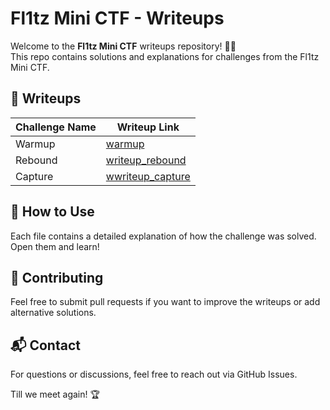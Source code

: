 # Fl1tz Mini CTF - Writeups  

Welcome to the **Fl1tz Mini CTF** writeups repository! 🏴‍☠️  
This repo contains solutions and explanations for challenges from the Fl1tz Mini CTF.  

## 📜 Writeups  
| Challenge Name       | Writeup Link |
|---------------------|-------------|
| Warmup             | [warmup](warmup) |
| Rebound            | [writeup_rebound](writeup_rebound) |
| Capture            | [wwriteup_capture](wwriteup_capture) |

## 🚀 How to Use  
Each file contains a detailed explanation of how the challenge was solved. Open them and learn!  

## 📢 Contributing  
Feel free to submit pull requests if you want to improve the writeups or add alternative solutions.  

## 📬 Contact  
For questions or discussions, feel free to reach out via GitHub Issues.  

Till we meet again! 🏆  
